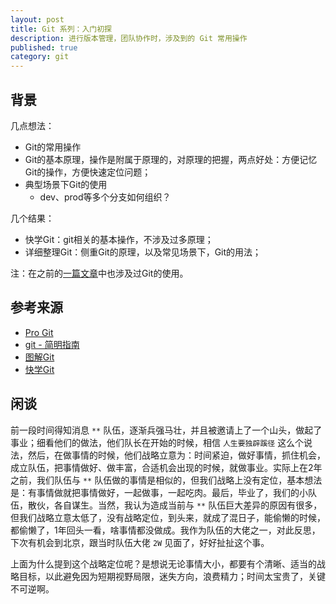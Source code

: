 ```yaml
---
layout: post
title: Git 系列：入门初探
description: 进行版本管理，团队协作时，涉及到的 Git 常用操作
published: true
category: git
---
```


## 背景

几点想法：

* Git的常用操作
* Git的基本原理，操作是附属于原理的，对原理的把握，两点好处：方便记忆Git的操作，方便快速定位问题；
* 典型场景下Git的使用
	* dev、prod等多个分支如何组织？

几个结果：

* 快学Git：git相关的基本操作，不涉及过多原理；
* 详细整理Git：侧重Git的原理，以及常见场景下，Git的用法；


注：在之前的[一篇文章][flume extends source]中也涉及过Git的使用。


## 参考来源

* [Pro Git][Pro Git]
* [git - 简明指南][git - 简明指南]
* [图解Git][图解Git]
* [快学Git][快学Git]





## 闲谈

前一段时间得知消息 `**` 队伍，逐渐兵强马壮，并且被邀请上了一个山头，做起了事业；细看他们的做法，他们队长在开始的时候，相信 `人生要独辟蹊径` 这么个说法，然后，在做事情的时候，他们战略立意为：时间紧迫，做好事情，抓住机会，成立队伍，把事情做好、做丰富，合适机会出现的时候，就做事业。实际上在2年之前，我们队伍与 `**` 队伍做的事情是相似的，但我们战略上没有定位，基本想法是：有事情做就把事情做好，一起做事，一起吃肉。最后，毕业了，我们的小队伍，散伙，各自谋生。当然，我认为造成当前与 `**` 队伍巨大差异的原因有很多，但我们战略立意太低了，没有战略定位，到头来，就成了混日子，能偷懒的时候，都偷懒了，1年回头一看，啥事情都没做成。我作为队伍的大佬之一，对此反思，下次有机会到北京，跟当时队伍大佬 `2W` 见面了，好好扯扯这个事。

上面为什么提到这个战略定位呢？是想说无论事情大小，都要有个清晰、适当的战略目标，以此避免因为短期视野局限，迷失方向，浪费精力；时间太宝贵了，关键不可逆啊。








[NingG]:    						http://ningg.github.com  "NingG"
[flume extends source]:				/project-flume-ng-extends-source
[Pro Git]:							http://git-scm.com/book/zh/v1
[图解Git]:							http://marklodato.github.io/visual-git-guide/index-zh-cn.html
[git - 简明指南]:					http://rogerdudler.github.io/git-guide/index.zh.html
[快学Git]:							http://www.cnblogs.com/lookenwu/p/3925308.html








